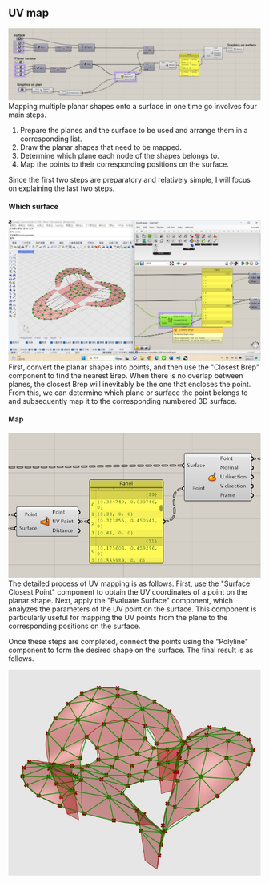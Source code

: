 ## UV map
![image.jpg](../0.photo_source/Image_of_grasshopper.jpg)
Mapping multiple planar shapes onto a surface in one time go involves four main steps.
1. Prepare the planes and the surface to be used and arrange them in a corresponding list. 
2. Draw the planar shapes that need to be mapped.
3. Determine which plane each node of the shapes belongs to.
4. Map the points to their corresponding positions on the surface.

Since the first two steps are preparatory and relatively simple, I will focus on explaining the last two steps.

#### Which surface
![image.jpg](which_surface.jpg)
First, convert the planar shapes into points, and then use the "Closest Brep" component to find the nearest Brep. When there is no overlap between planes, the closest Brep will inevitably be the one that encloses the point. From this, we can determine which plane or surface the point belongs to and subsequently map it to the corresponding numbered 3D surface.

#### Map
![image.jpg](UV_map.jpg)
The detailed process of UV mapping is as follows. First, use the "Surface Closest Point" component to obtain the UV coordinates of a point on the planar shape. Next, apply the "Evaluate Surface" component, which analyzes the parameters of the UV point on the surface. This component is particularly useful for mapping the UV points from the plane to the corresponding positions on the surface.

Once these steps are completed, connect the points using the "Polyline" component to form the desired shape on the surface. The final result is as follows.

![image.jpg](Final.jpg)
